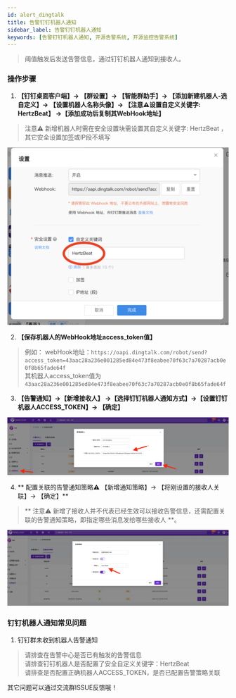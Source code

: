 ```yaml
---
id: alert_dingtalk  
title: 告警钉钉机器人通知      
sidebar_label: 告警钉钉机器人通知      
keywords: [告警钉钉机器人通知, 开源告警系统, 开源监控告警系统]
---
```


> 阈值触发后发送告警信息，通过钉钉机器人通知到接收人。

### 操作步骤

1. **【钉钉桌面客户端】-> 【群设置】-> 【智能群助手】-> 【添加新建机器人-选自定义】-> 【设置机器人名称头像】-> 【注意⚠️设置自定义关键字: HertzBeat】 ->【添加成功后复制其WebHook地址】**

> 注意⚠️ 新增机器人时需在安全设置块需设置其自定义关键字: HertzBeat ，其它安全设置加签或IP段不填写

![email](/img/docs/help/alert-notice-8.png)

2. **【保存机器人的WebHook地址access_token值】**

> 例如： webHook地址：`https://oapi.dingtalk.com/robot/send?access_token=43aac28a236e001285ed84e473f8eabee70f63c7a70287acb0e0f8b65fade64f`          
> 其机器人access_token值为 `43aac28a236e001285ed84e473f8eabee70f63c7a70287acb0e0f8b65fade64f`

3. **【告警通知】->【新增接收人】 ->【选择钉钉机器人通知方式】->【设置钉钉机器人ACCESS_TOKEN】-> 【确定】**

![email](/img/docs/help/alert-notice-9.png)

4. ** 配置关联的告警通知策略⚠️ 【新增通知策略】-> 【将刚设置的接收人关联】-> 【确定】**

> ** 注意⚠️ 新增了接收人并不代表已经生效可以接收告警信息，还需配置关联的告警通知策略，即指定哪些消息发给哪些接收人 **。

![email](/img/docs/help/alert-notice-4.png)

### 钉钉机器人通知常见问题

1. 钉钉群未收到机器人告警通知

> 请排查在告警中心是否已有触发的告警信息  
> 请排查钉钉机器人是否配置了安全自定义关键字：HertzBeat  
> 请排查是否配置正确机器人ACCESS_TOKEN，是否已配置告警策略关联

其它问题可以通过交流群ISSUE反馈哦！

